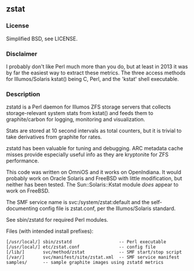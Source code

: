 
## zstat

### License
Simplified BSD, see LICENSE.

### Disclaimer
I probably don't like Perl much more than you do, but at least in 2013 it was by far the easiest way to extract these metrics. The three access methods for Illumos/Solaris kstat() being C, Perl, and the 'kstat' shell executable.

### Description
zstatd is a Perl daemon for Illumos ZFS storage servers that collects storage-relevant system stats from kstat() and feeds them to graphite/carbon for logging, monitoring and visualization.

Stats are stored at 10 second intervals as total counters, but it is trivial to take derivatives from graphite for rates.

zstatd has been valuable for tuning and debugging.  ARC metadata cache misses provide especially useful info as they are kryptonite for ZFS performance.

This code was written on OmniOS and it works on OpenIndiana.  It would probably work on Oracle Solaris and FreeBSD with little modification, but neither has been tested. The Sun::Solaris::Kstat module *does* appear to work on FreeBSD.

The SMF service name is svc:/system/zstat:default and the self-documenting config file is zstat.conf, per the Illumos/Solaris standard.

See sbin/zstatd for required Perl modules.

Files (with intended install prefixes):

```
[/usr/local/] sbin/zstatd                  -- Perl executable
[/usr/local/] etc/zstat.conf               -- config file
[/lib/]       svc/method/zstat             -- SMF start/stop script
[/var/]       svc/manifest/site/zstat.xml  -- SMF service manifest
samples/      -- sample graphite images using zstatd metrics
```
